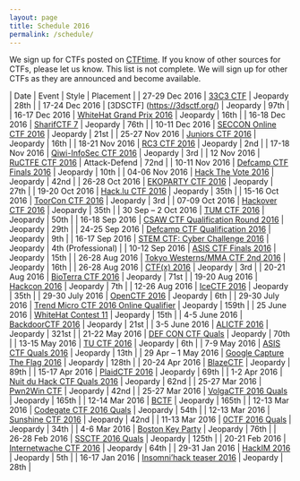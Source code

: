 ```yaml
---
layout: page
title: Schedule 2016
permalink: /schedule/
---
```


We sign up for CTFs posted on [CTFtime](https://ctftime.org/). If you know of other sources for CTFs, please let us know. This list is not complete. We will sign up for other CTFs as they are announced and become available.

| Date | Event | Style | Placement |
| 27-29 Dec 2016 | [33C3 CTF](https://aachen.ccc.de/)<a></a> | Jeopardy | 28th |
| 17-24 Dec 2016 | [3DSCTF] (https://3dsctf.org/)<a></a> | Jeopardy | 97th |
| 16-17 Dec 2016 | [WhiteHat Grand Prix 2016](http://whitehatvn.com/forum/whitehat-grand-prix-2016/95632-announcement) | Jeopardy | 16th |
| 16-18 Dec 2016 | [SharifCTF 7](http://ctf.sharif.edu/) | Jeopardy | 76th |
| 10-11 Dec 2016 | [SECCON Online CTF 2016]( http://2016.seccon.jp/news/#124) | Jeopardy | 21st |
| 25-27 Nov 2016 | [Juniors CTF 2016](https://juniors.ctf.org.ru/) | Jeopardy | 16th |
| 18-21 Nov 2016 | [RC3 CTF 2016](https://ctf.rc3.club) | Jeopardy | 2nd |
| 17-18 Nov 2016 | [Qiwi-InfoSec CTF 2016](http://www.qiwictf.ru/) | Jeopardy | 3rd |
| 12 Nov 2016 | [RuCTFE CTF 2016](https://ructfe.org) | Attack-Defend | 72nd |
| 10-11 Nov 2016 | [Defcamp CTF Finals 2016](http://dctf.def.camp/) | Jeopardy | 10th |
| 04-06 Nov 2016 | [Hack The Vote 2016](https://ctftime.org/event/345) | Jeopardy | 42nd |
| 26-28 Oct 2016 | [EKOPARTY CTF 2016](https://ctftime.org/event/342) | Jeopardy | 27th |
| 19-20 Oct 2016 | [Hack.lu CTF 2016](https://ctftime.org/event/380) | Jeopardy | 35th |
| 15-16 Oct 2016 | [ToorCon CTF 2016](https://scoreboard.ctf.land/) | Jeopardy | 3rd |
| 07-09 Oct 2016 | [Hackover CTF 2016](https://ctftime.org/event/339) | Jeopardy | 35th |
| 30 Sep – 2 Oct 2016 | [TUM CTF 2016](http://ctf.hxp.io/) | Jeopardy | 50th |
| 16-18 Sep 2016 | [CSAW CTF Qualification Round 2016](https://ctftime.org/event/347) | Jeopardy | 29th |
| 24-25 Sep 2016 | [Defcamp CTF Qualification 2016](http://dctf.def.camp/) | Jeopardy | 9th |
| 16-17 Sep 2016 | [STEM CTF: Cyber Challenge 2016](http://ctf.mitrecyberacademy.org/) | Jeopardy | 4th (Professional) |
| 10-12 Sep 2016 | [ASIS CTF Finals 2016](http://asis-ctf.ir/) | Jeopardy | 15th |
| 26-28 Aug 2016 | [Tokyo Westerns/MMA CTF 2nd 2016](https://ctftime.org/event/336) | Jeopardy | 16th |
| 26-28 Aug 2016 | [CTF(x) 2016](https://ctftime.org/event/348) | Jeopardy | 3rd |
| 20-21 Aug 2016 | [BioTerra CTF 2016](https://ctftime.org/event/350) | Jeopardy | 71st |
| 19-20 Aug 2016 | [Hackcon 2016](https://ctftime.org/event/341) | Jeopardy | 7th |
| 12-26 Aug 2016 | [IceCTF 2016](https://icec.tf/) | Jeopardy | 35th |
| 29-30 July 2016 | [OpenCTF 2016](https://ctftime.org/event/343) | Jeopardy | 6th |
| 29-30 July 2016 | [Trend Micro CTF 2016 Online Qualifier](https://ctftime.org/event/340) | Jeopardy | 159th |
| 25 June 2016 | [WhiteHat Contest 11](https://wargame.whitehat.vn/) | Jeopardy | 15th |
| 4-5 June 2016 | [BackdoorCTF 2016](https://backdoor.sdslabs.co/competitions/backdoorctf16/dashboard) | Jeopardy | 21st |
| 3-5 June 2016 | [ALICTF 2016](http://alictf.com/) | Jeopardy | 321st |
| 21-22 May 2016 | [DEF CON CTF Quals](https://2016.legitbs.net/dashboard) | Jeopardy | 70th |
| 13-15 May 2016 | [TU CTF 2016](http://ctf.asciioverflow.com/) | Jeopardy | 6th |
| 7-9 May 2016 | [ASIS CTF Quals 2016](http://asis-ctf.ir/) | Jeopardy | 13th |
| 29 Apr – 1 May 2016 | [Google Capture The Flag 2016](https://g.co/ctf) | Jeopardy | 128th |
| 20-24 Apr 2016 | [BlazeCTF](http://420blaze.in/) | Jeopardy | 89th |
| 15-17 Apr 2016 | [PlaidCTF 2016](http://plaidctf.com/) | Jeopardy | 69th |
| 1-2 Apr 2016 | [Nuit du Hack CTF Quals 2016](https://www.nuitduhack.com/) | Jeopardy | 62nd |
| 25-27 Mar 2016 | [Pwn2Win CTF](https://www.pwn2win.party/?lang=en) | Jeopardy | 42nd |
| 25-27 Mar 2016 | [VolgaCTF 2016 Quals](https://2016.volgactf.ru/n) | Jeopardy | 165th |
| 12-14 Mar 2016 | [BCTF](http://bctf.cn) | Jeopardy | 165th |
| 12-13 Mar 2016 | [Codegate CTF 2016 Quals](http://codegate.bpsec.co.kr/) | Jeopardy | 54th |
| 12-13 Mar 2016 | [Sunshine CTF 2016](http://ctf.bsidesorlando.org/) | Jeopardy | 42nd |
| 11-13 Mar 2016 | [0CTF 2016 Quals](https://ctf.0ops.net/) | Jeopardy | 34th |
| 4-6 Mar 2016 | [Boston Key Party](http://bostonkeyparty.net) | Jeopardy | 76th |
| 26-28 Feb 2016 | [SSCTF 2016 Quals](http://lab.seclover.com/) | Jeopardy | 125th |
| 20-21 Feb 2016 | [Internetwache CTF 2016](https://ctf.internetwache.org/) | Jeopardy | 64th |
| 29-31 Jan 2016 | [HackIM 2016](http://ctf.nullcon.net/) | Jeopardy | 5th |
| 16-17 Jan 2016 | [Insomni’hack teaser 2016](http://teaser.insomnihack.ch) | Jeopardy | 28th |

